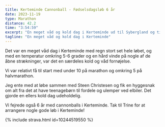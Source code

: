 ```yaml
---
title: Kerteminde Cannonball - Fødselsdagsløb 6 år
date: 2023-11-19
type: Marathon
distance: 42.2
time: "3:54:59"
excerpt: "En meget våd og kold dag i Kerteminde ud til Sybergland og tilbage"
tagline: "En meget våd og kold dag i Kerteminde"
---
```

Det var en meget våd dag i Kerteminde med regn stort set hele løbet, og med en temperatur omkring 5-6 grader og en hård vinde på nogle af de åbne strækninger, var det en særdeles kold og våd fornøjelse.

Vi var relativt få til start med under 10 på marathon og omkring 5 på halvmarathon.

Jeg ente med at løbe sammen med Steen Christesen og fik en hyggesnak om alt fra det at have teenagebørn til fordele og ulemper ved elbiler.
Det gjorde en ellers kold dag udeholdelig.

Vi fejrede også 6 år med cannonballs i Kerteminde.
Tak til Trine for at arrangere nogle gode løb i Kerteminde!

{% include strava.html id=10244519550 %}